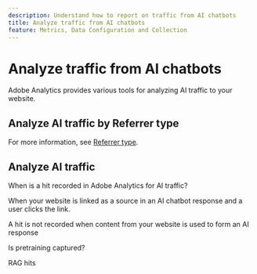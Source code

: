 ```yaml
---
description: Understand how to report on traffic from AI chatbots
title: Analyze traffic from AI chatbots
feature: Metrics, Data Configuration and Collection
---
```

# Analyze traffic from AI chatbots

Adobe Analytics provides various tools for analyzing AI traffic to your website.

## Analyze AI traffic by Referrer type

For more information, see [Referrer type](/help/components/dimensions/referrer-type.md).


## Analyze AI traffic 



When is a hit recorded in Adobe Analytics for AI traffic?

When your website is linked as a source in an AI chatbot response and a user clicks the link. 

A hit is not recorded when content from your website is used to form an AI response

Is pretraining captured?

RAG hits

